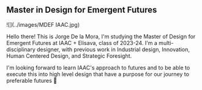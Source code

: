 ## Master in Design for Emergent Futures

![](../images/MDEF IAAC.jpg)

Hello there!
This is Jorge De la Mora, I'm studying the Master of Design for Emergent Futures at IAAC + Elisava, class of 2023-24.
I'm a multi-disciplinary designer, with previous work in Industrial design, Innovation, Human Centered Design, and Strategic Foresight.

I'm looking forward to learn IAAC's approach to futures and to be able to execute this into high level design that have a purpose for our journey to preferable futures 🖖


